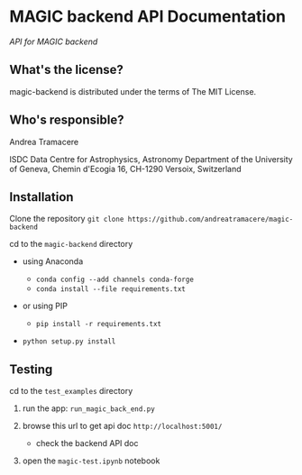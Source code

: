 MAGIC backend API Documentation
==========================================
*API for MAGIC backend*

What's the license?
-------------------

magic-backend is distributed under the terms of The MIT License.

Who's responsible?
-------------------
Andrea Tramacere

ISDC Data Centre for Astrophysics, Astronomy Department of the University of Geneva, Chemin d'Ecogia 16, CH-1290 Versoix, Switzerland


Installation
------------
Clone the repository `git clone https://github.com/andreatramacere/magic-backend`

cd to the `magic-backend` directory 

* using Anaconda
 
     * `conda config --add channels conda-forge`
     * `conda install --file requirements.txt`
    
* or using PIP
     * `pip install -r requirements.txt`

* `python setup.py install`

Testing 
-------
cd to the `test_examples` directory 

 

1) run the app: `run_magic_back_end.py`

2) browse this url to get api doc `http://localhost:5001/`
    * check the backend API doc

3) open the `magic-test.ipynb` notebook

